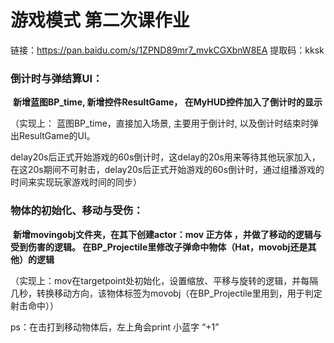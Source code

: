 # 游戏模式  第二次课作业

链接：https://pan.baidu.com/s/1ZPND89mr7_mvkCGXbnW8EA 
提取码：kksk 


### 倒计时与弹结算UI：


​			 **新增蓝图BP_time, 新增控件ResultGame， 在MyHUD控件加入了倒计时的显示**



  （实现上： 蓝图BP_time，直接加入场景, 主要用于倒计时, 以及倒计时结束时弹出ResultGame的UI。

delay20s后正式开始游戏的60s倒计时，这delay的20s用来等待其他玩家加入，在这20s期间不可射击，delay20s后正式开始游戏的60s倒计时，通过组播游戏的时间来实现玩家游戏时间的同步）





### 物体的初始化、移动与受伤：



​			**新增movingobj文件夹，在其下创建actor：mov   正方体 ，并做了移动的逻辑与受到伤害的逻辑。 在BP_Projectile里修改子弹命中物体（Hat，movobj还是其他）的逻辑** 



（实现上：mov在targetpoint处初始化，设置缩放、平移与旋转的逻辑，并每隔几秒，转换移动方向，该物体标签为movobj（在BP_Projectile里用到，用于判定射击命中））

ps：在击打到移动物体后，左上角会print 小蓝字   “+1”















